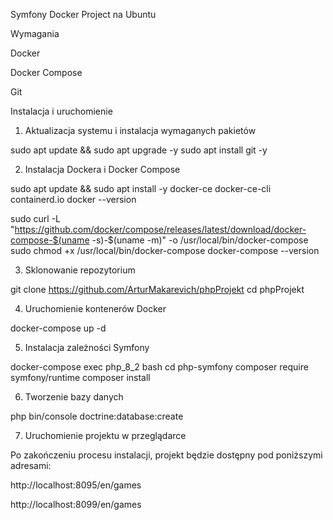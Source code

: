 Symfony Docker Project na Ubuntu

Wymagania

Docker

Docker Compose

Git

Instalacja i uruchomienie

1. Aktualizacja systemu i instalacja wymaganych pakietów

sudo apt update && sudo apt upgrade -y
sudo apt install git -y

2. Instalacja Dockera i Docker Compose

sudo apt update && sudo apt install -y docker-ce docker-ce-cli containerd.io
docker --version

sudo curl -L "https://github.com/docker/compose/releases/latest/download/docker-compose-$(uname -s)-$(uname -m)" -o /usr/local/bin/docker-compose
sudo chmod +x /usr/local/bin/docker-compose
docker-compose --version

3. Sklonowanie repozytorium

git clone https://github.com/ArturMakarevich/phpProjekt
cd phpProjekt

4. Uruchomienie kontenerów Docker

docker-compose up -d

5. Instalacja zależności Symfony

docker-compose exec php_8_2 bash
cd php-symfony
composer require symfony/runtime
composer install

6. Tworzenie bazy danych

php bin/console doctrine:database:create

7. Uruchomienie projektu w przeglądarce

Po zakończeniu procesu instalacji, projekt będzie dostępny pod poniższymi adresami:

http://localhost:8095/en/games

http://localhost:8099/en/games
